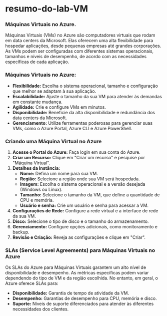 # resumo-do-lab-VM

### Máquinas Virtuais no Azure.

Máquinas Virtuais (VMs) no Azure são computadores virtuais que rodam em data centers da Microsoft. Elas oferecem uma alta flexibilidade para hospedar aplicações, desde pequenas empresas até grandes corporações. As VMs podem ser configuradas com diferentes sistemas operacionais, tamanhos e níveis de desempenho, de acordo com as necessidades específicas de cada aplicação.

### Máquinas Virtuais no Azure:

- **Flexibilidade:** Escolha o sistema operacional, tamanho e configuração que melhor se adaptam à sua aplicação.
- **Escalabilidade:** Ajuste o tamanho da sua VM para atender às demandas em constante mudança.
- **Agilidade:** Crie e configure VMs em minutos.
- **Disponibilidade:** Beneficie da alta disponibilidade e redundância dos data centers da Microsoft.
- **Gerenciamento:** Utilize ferramentas poderosas para gerenciar suas VMs, como o Azure Portal, Azure CLI e Azure PowerShell.

### Criando uma Máquina Virtual no Azure

1. **Acesse o Portal do Azure:** Faça login em sua conta do Azure.
2. **Criar um Recurso:** Clique em "Criar um recurso" e pesquise por "Máquina Virtual".
3. **Detalhes da Instância:**
    - **Nome:** Defina um nome para sua VM.
    - **Região:** Selecione a região onde sua VM será hospedada.
    - **Imagem:** Escolha o sistema operacional e a versão desejada (Windows ou Linux).
    - **Tamanho:** Selecione o tamanho da VM, que define a quantidade de CPU e memória.
    - **Usuário e senha:** Crie um usuário e senha para acessar a VM.
4. **Configurações de Rede:** Configure a rede virtual e a interface de rede da sua VM.
5. **Disco:** Selecione o tipo de disco e o tamanho do armazenamento.
6. **Gerenciamento:** Configure opções adicionais, como monitoramento e backup.
7. **Revisão e Criação:** Reveja as configurações e clique em "Criar".

### SLAs (Service Level Agreements) para Máquinas Virtuais no Azure

Os SLAs do Azure para Máquinas Virtuais garantem um alto nível de disponibilidade e desempenho. As métricas específicas podem variar dependendo do tipo de VM e da região escolhida. No entanto, em geral, o Azure oferece SLAs para:

- **Disponibilidade:** Garantia de tempo de atividade da VM.
- **Desempenho:** Garantias de desempenho para CPU, memória e disco.
- **Suporte:** Níveis de suporte diferenciados para atender às diferentes necessidades dos clientes.
